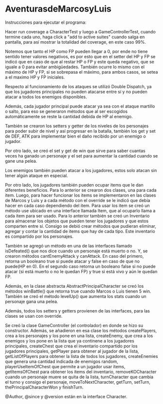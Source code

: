# AventurasdeMarcosyLuis

Instrucciones para ejecutar el programa:

Hacer run coverage a CharacterTest y luego a GameControllerTest, cuando termine cada uno, haga click a "add to active suites" cuando salga en pantalla, para así mostrar la totalidad del coverage, en este caso 99%.

Notemos que tanto el HP como FP pueden llegar a 0, por ende no tiene sentido tener valores negativos, es por esto que en el setter del HP y FP se indicó que en caso de que al restar HP o FP y este queda negativo, que se iguale a 0 para evitar ambigüedades. También ocurre lo mismo con el máximo de HP y FP, si se sobrepasa el máximo, para ambos casos, se setea a el maximo HP y FP iniciales.

Respecto al funcionamiento de los ataques se utilizó Double Dispatch, ya que los jugadores principales no pueden atacarse entre sí y no pueden atacar a todos los enemigos disponibles. 

Además, cada jugador principal puede atacar ya sea con el ataque martillo o salto, para eso se generaron métodos que al ser escogidos automáticamente se reste la cantidad debida de HP al enemigo.

También se crearon los setters y getter de los niveles de los personajes para poder subir de nivel y así progresar en la batalla, también los get y set de DEF, ATK para implementar bien el daño recibido por un enemigo o jugador.

Por otro lado, se creó el set y get de win que sirve para saber cuantas veces ha ganado un personaje y el set para aumentar la cantidad cuando se gane una pelea.

Los enemigos también pueden atacar a los jugadores, estos solo atacan sin tener algún ataque en especial.

Por otro lado, los jugadores también pueden ocupar items que le dan diferentes beneficios. Para lo anterior se crearon dos clases, una para cada item. Luego, para hacer funcionar los items se implementaron en las clases de Marcos y Luis y a cada método con el override se le indicó que debía hacer en cada caso dependiendo del item. Para usar los item se creó un método use ubicado en una interface llamada Item, que al ocuparlo llama a cada item para ser usado. 
Para lo anterior también se creó un Inventario para almacenar los objetos que pueden tener los jugadores y que estos comparten entre sí. Consigo se debió crear métodos que pudieran eliminar, agregar y contar la cantidad de items que hay de cada tipo. Este inventario es compartido por los personajes.

También se agregó un método en una de las interfaces llamado isDefeated() que nos dice cuando un personaje está muerto o no. Y, se crearon métodos cantEnemyAttack y canAttack. En caso del primero, retorna un booleano true si puede atacar y false en caso de que no puede(HP en 0). En el segundo caso retorna un booleano false si no puede atacar (si está muerto o no le quedan FP) y true si está vivo y aún le quedan FP. 

Además, en la clase abstracta AbstractPrincipalCharacter se creó los métodos winBattle() que retorna true cuando Marcos o Luis tienen 5 win. También se creó el método levelUp() que aumenta los stats cuando un personaje gana una pelea.

Además, todos los setters y getters provienen de las interfaces, para las clases se usan con override.

Se creó la clase GameController (el controlador) en donde se hizo su constructor. Además, se añadieron en esa clase los métodos createPlayers, crea a los personajes y los pone en una lista, createEnemy, que crea a los enemigos y los pone en la lista que ya continene a los jugadores principales,
createChest que crea el inventario compartido por los jugadores principales, getPlayer para obtener al jugador de la lista, getListOfPlayers para obtener la lista de todos los jugadores, createEnemies que genera una cantidad indicada de enemigos random, playerUseItemOfChest que permite a un jugador usar items,
getItemsOfChest para obtener los items del inventario, removeKOCharacter cuando un personaje muere se quita de la lista, turnCharacter que cambia el turno y consigo el personaje, moveToNextCharacter, getTurn, setTurn, thePrincipalCharacterWon y finishTurn.

@Author, @since y @version están en la interface Character.